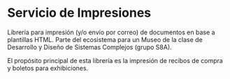 # Servicio de Impresiones

Librería para impresión (y/o envío por correo) de documentos en base a plantillas HTML. Parte del ecosistema para un Museo de la clase de Desarrollo y Diseño de Sistemas Complejos (grupo S8A).

El propósito principal de esta librería es la impresión de recibos de compra y boletos para exhibiciones.